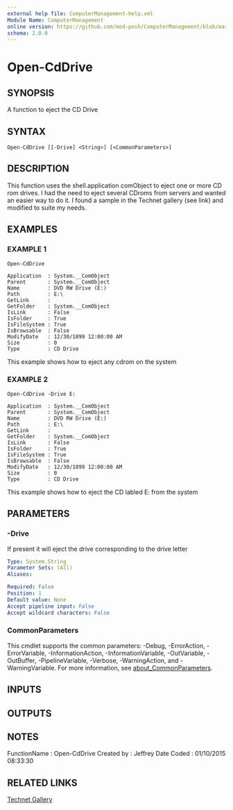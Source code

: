 ```yaml
---
external help file: ComputerManagement-help.xml
Module Name: ComputerManagement
online version: https://github.com/mod-posh/ComputerManagement/blob/master/docs/Open-CdDrive#open-cddrive
schema: 2.0.0
---
```


# Open-CdDrive

## SYNOPSIS
A function to eject the CD Drive

## SYNTAX

```
Open-CdDrive [[-Drive] <String>] [<CommonParameters>]
```

## DESCRIPTION
This function uses the shell.application comObject to
eject one or more CD rom drives.
I had the need to eject several CDroms
from servers and wanted an easier way to do it.
I found a sample
in the Technet gallery (see link) and modified to suite my
needs.

## EXAMPLES

### EXAMPLE 1
```
Open-CdDrive

Application  : System.__ComObject
Parent       : System.__ComObject
Name         : DVD RW Drive (E:)
Path         : E:\
GetLink      :
GetFolder    : System.__ComObject
IsLink       : False
IsFolder     : True
IsFileSystem : True
IsBrowsable  : False
ModifyDate   : 12/30/1899 12:00:00 AM
Size         : 0
Type         : CD Drive
```

This example shows how to eject any cdrom on the system

### EXAMPLE 2
```
Open-CdDrive -Drive E:

Application  : System.__ComObject
Parent       : System.__ComObject
Name         : DVD RW Drive (E:)
Path         : E:\
GetLink      :
GetFolder    : System.__ComObject
IsLink       : False
IsFolder     : True
IsFileSystem : True
IsBrowsable  : False
ModifyDate   : 12/30/1899 12:00:00 AM
Size         : 0
Type         : CD Drive
```

This example shows how to eject the CD labled E: from the system

## PARAMETERS

### -Drive
If present it will eject the drive corresponding to the drive letter

```yaml
Type: System.String
Parameter Sets: (All)
Aliases:

Required: False
Position: 1
Default value: None
Accept pipeline input: False
Accept wildcard characters: False
```

### CommonParameters
This cmdlet supports the common parameters: -Debug, -ErrorAction, -ErrorVariable, -InformationAction, -InformationVariable, -OutVariable, -OutBuffer, -PipelineVariable, -Verbose, -WarningAction, and -WarningVariable. For more information, see [about_CommonParameters](http://go.microsoft.com/fwlink/?LinkID=113216).

## INPUTS

## OUTPUTS

## NOTES
FunctionName : Open-CdDrive
Created by   : Jeffrey
Date Coded   : 01/10/2015 08:33:30

## RELATED LINKS


[Technet Gallery](https://gallery.technet.microsoft.com/scriptcenter/7d81af29-1cae-4dbb-8027-cd96a985f311)

